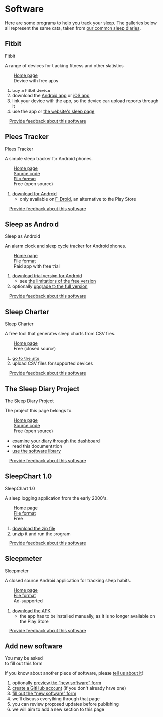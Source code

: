 # Software

<!--

  DO NOT EDIT THIS FILE DIRECTLY

  See https://github.com/sleepdiary/docs/blob/main/bin/generate-from-resources.js

 -->

Here are some programs to help you track your sleep.  The galleries below all represent the same data, taken from [our common sleep diaries](https://sleepdiary.github.io/resources/common_sleep_diaries/).

## Fitbit

<ImageFrame :classes="['reactive']" link="https://www.fitbit.com/" base="" thumb="/../resources/thumbs/Fitbit.jpg">
  Fitbit
</ImageFrame>

A range of devices for tracking fitness and other statistics

<div><span class="software-key fas fa-link"></span><a href="https://www.fitbit.com/">Home page</a></div>
<div><span class="software-key fas fa-money-check-dollar"></span>Device with free apps</div>
<div><span class="software-key fas fa-computer"></span><span class="software-value fas fa-clock" title="Watch"></span><span class="software-value fas fa-globe" title="Website"></span><span class="software-value fas fa-brands fa-apple" title="Ios"></span><span class="software-value fas fa-brands fa-android" title="Android"></span></div>

<ShowOnClick>

<template v-slot:header>

#### Procedure

</template>

1. buy a Fitbit device
2. download the [Android app](https://play.google.com/store/apps/details?id=com.fitbit.FitbitMobile&hl=en_GB&gl=US) or [iOS app](https://apps.apple.com/us/app/fitbit-health-fitness/id462638897)
3. link your device with the app, so the device can upload reports through it
4. use the app or [the website's sleep page](https://www.fitbit.com/sleep)

</ShowOnClick>

<div class="page-meta" style="clear:both;padding: 0 1em">

[Provide&nbsp;feedback&nbsp;about&nbsp;this&nbsp;software](https://github.com/sleepdiary/resources/issues/new?template=entity-feedback.md&title=Feedback+for+Fitbit) <EntryUpdated date="2022-04-01"/>

</div>

## Plees Tracker

<ImageFrame :classes="['reactive']" link="https://vmiklos.hu/plees-tracker/" base="" thumb="/../resources/thumbs/Plees Tracker.jpg">
  Plees Tracker
</ImageFrame>

A simple sleep tracker for Android phones.

<div><span class="software-key fas fa-link"></span><a href="https://vmiklos.hu/plees-tracker/">Home page</a></div>
<div><span class="software-key fas fa-code"></span><a href="https://github.com/vmiklos/plees-tracker">Source code</a></div>
<div><span class="software-key fas fa-file-code"></span><a href="/core/src/PleesTracker/">File format</a></div>
<div><span class="software-key fas fa-money-check-dollar"></span>Free (open source)</div>
<div><span class="software-key fas fa-computer"></span><span class="software-value fas fa-brands fa-android" title="Android"></span></div>

<ShowOnClick>

<template v-slot:header>

#### Procedure

</template>

1. [download for Android](https://f-droid.org/en/packages/hu.vmiklos.plees_tracker/)
   * only available on [F-Droid](https://f-droid.org/), an alternative to the Play Store

</ShowOnClick>

<div style="clear:both"></div>

<ShowOnClick>

<template v-slot:header>

#### Gallery

</template>

<ImageGallery :images='[{"title":"Simple","thumb":"/resources/thumbs/Plees Tracker/Length/simple.jpg","url":"/resources/images/Plees Tracker/Length/simple.png","display_name":"Length: Simple","short_name":"Simple"},{"title":"Weekday alarm","thumb":"/resources/thumbs/Plees Tracker/Length/weekday_alarm.jpg","url":"/resources/images/Plees Tracker/Length/weekday_alarm.png","display_name":"Length: Weekday alarm","short_name":"Weekday alarm"},{"title":"DSPD","thumb":"/resources/thumbs/Plees Tracker/Length/dspd.jpg","url":"/resources/images/Plees Tracker/Length/dspd.png","display_name":"Length: DSPD","short_name":"DSPD"},{"title":"Non-24","thumb":"/resources/thumbs/Plees Tracker/Length/non-24.jpg","url":"/resources/images/Plees Tracker/Length/non-24.png","display_name":"Length: Non-24","short_name":"Non-24"},{"title":"Simple","thumb":"/resources/thumbs/Plees Tracker/Start time/simple.jpg","url":"/resources/images/Plees Tracker/Start time/simple.png","display_name":"Start time: Simple","short_name":"Simple"},{"title":"Weekday alarm","thumb":"/resources/thumbs/Plees Tracker/Start time/weekday_alarm.jpg","url":"/resources/images/Plees Tracker/Start time/weekday_alarm.png","display_name":"Start time: Weekday alarm","short_name":"Weekday alarm"},{"title":"DSPD","thumb":"/resources/thumbs/Plees Tracker/Start time/dspd.jpg","url":"/resources/images/Plees Tracker/Start time/dspd.png","display_name":"Start time: DSPD","short_name":"DSPD"},{"title":"Non-24","thumb":"/resources/thumbs/Plees Tracker/Start time/non-24.jpg","url":"/resources/images/Plees Tracker/Start time/non-24.png","display_name":"Start time: Non-24","short_name":"Non-24"}]'/>

</ShowOnClick>

<div class="page-meta" style="clear:both;padding: 0 1em">

[Provide&nbsp;feedback&nbsp;about&nbsp;this&nbsp;software](https://github.com/sleepdiary/resources/issues/new?template=entity-feedback.md&title=Feedback+for+Plees%20Tracker) <EntryUpdated date="2022-04-01"/>

</div>

## Sleep as Android

<ImageFrame :classes="['reactive']" link="https://sleep.urbandroid.org/" base="" thumb="/../resources/thumbs/Sleep as Android.jpg">
  Sleep as Android
</ImageFrame>

An alarm clock and sleep cycle tracker for Android phones.

<div><span class="software-key fas fa-link"></span><a href="https://sleep.urbandroid.org/">Home page</a></div>
<div><span class="software-key fas fa-file-code"></span><a href="/core/src/SleepAsAndroid/">File format</a></div>
<div><span class="software-key fas fa-money-check-dollar"></span>Paid app with free trial</div>
<div><span class="software-key fas fa-computer"></span><span class="software-value fas fa-brands fa-android" title="Android"></span></div>

<ShowOnClick>

<template v-slot:header>

#### Procedure

</template>

1. [download trial version for Android](https://play.google.com/store/apps/details?id=com.urbandroid.sleep&hl=en_GB&gl=US)
   * see [the limitations of the free version](https://docs.sleep.urbandroid.org/general/plan.html#free-sleep-as-android)
2. optionally [upgrade to the full version](https://docs.sleep.urbandroid.org/general/plan.html#full-sleep-as-android)

</ShowOnClick>

<div class="page-meta" style="clear:both;padding: 0 1em">

[Provide&nbsp;feedback&nbsp;about&nbsp;this&nbsp;software](https://github.com/sleepdiary/resources/issues/new?template=entity-feedback.md&title=Feedback+for+Sleep%20as%20Android) <EntryUpdated date="2022-04-01"/>

</div>

## Sleep Charter

<ImageFrame :classes="['reactive']" link="https://sleepcharter.z13.web.core.windows.net/" base="" thumb="/../resources/thumbs/SleepCharter.jpg">
  Sleep Charter
</ImageFrame>

A free tool that generates sleep charts from CSV files.

<div><span class="software-key fas fa-link"></span><a href="https://sleepcharter.z13.web.core.windows.net/">Home page</a></div>
<div><span class="software-key fas fa-money-check-dollar"></span>Free (closed source)</div>
<div><span class="software-key fas fa-computer"></span><span class="software-value fas fa-globe" title="Website"></span></div>

<ShowOnClick>

<template v-slot:header>

#### Procedure

</template>

1. [go to the site](https://sleepcharter.z13.web.core.windows.net/)
2. upload CSV files for supported devices

</ShowOnClick>

<div style="clear:both"></div>

<ShowOnClick>

<template v-slot:header>

#### Gallery

</template>

<ImageGallery :images='[{"title":"Simple","thumb":"/resources/thumbs/SleepCharter/simple.jpg","url":"/resources/images/SleepCharter/simple.png","display_name":"Simple","short_name":"Simple"},{"title":"Weekday alarm","thumb":"/resources/thumbs/SleepCharter/weekday_alarm.jpg","url":"/resources/images/SleepCharter/weekday_alarm.png","display_name":"Weekday alarm","short_name":"Weekday alarm"},{"title":"DSPD","thumb":"/resources/thumbs/SleepCharter/dspd.jpg","url":"/resources/images/SleepCharter/dspd.png","display_name":"DSPD","short_name":"DSPD"},{"title":"Non-24","thumb":"/resources/thumbs/SleepCharter/non-24.jpg","url":"/resources/images/SleepCharter/non-24.png","display_name":"Non-24","short_name":"Non-24"}]'/>

</ShowOnClick>

<div class="page-meta" style="clear:both;padding: 0 1em">

[Provide&nbsp;feedback&nbsp;about&nbsp;this&nbsp;software](https://github.com/sleepdiary/resources/issues/new?template=entity-feedback.md&title=Feedback+for+Sleep%20Charter) <EntryUpdated date="2022-04-01"/>

</div>

## The Sleep Diary Project

<ImageFrame :classes="['reactive']" link="https://sleepdiary.github.io/" base="" thumb="/../resources/thumbs/The Sleep Diary Project.jpg">
  The Sleep Diary Project
</ImageFrame>

The project this page belongs to.

<div><span class="software-key fas fa-link"></span><a href="https://sleepdiary.github.io/">Home page</a></div>
<div><span class="software-key fas fa-code"></span><a href="https://github.com/sleepdiary/">Source code</a></div>
<div><span class="software-key fas fa-money-check-dollar"></span>Free (open source)</div>
<div><span class="software-key fas fa-computer"></span><span class="software-value fas fa-globe" title="Website"></span></div>

<ShowOnClick>

<template v-slot:header>

#### Procedure

</template>

* [examine your diary through the dashboard](/dashboard)
* [read this documentation](/docs)
* [use the software library](/core)

</ShowOnClick>

<div style="clear:both"></div>

<ShowOnClick>

<template v-slot:header>

#### Gallery

</template>

<ImageGallery :images='[{"title":"Simple","thumb":"/resources/thumbs/The Sleep Diary Project/Report for doctors/simple.jpg","url":"/resources/images/The Sleep Diary Project/Report for doctors/simple.pdf","display_name":"Simple","short_name":"Simple"},{"title":"Weekday alarm","thumb":"/resources/thumbs/The Sleep Diary Project/Report for doctors/weekday_alarm.jpg","url":"/resources/images/The Sleep Diary Project/Report for doctors/weekday_alarm.pdf","display_name":"Weekday alarm","short_name":"Weekday alarm"},{"title":"DSPD","thumb":"/resources/thumbs/The Sleep Diary Project/Report for doctors/dspd.jpg","url":"/resources/images/The Sleep Diary Project/Report for doctors/dspd.pdf","display_name":"DSPD","short_name":"DSPD"},{"title":"Non-24","thumb":"/resources/thumbs/The Sleep Diary Project/Report for doctors/non-24.jpg","url":"/resources/images/The Sleep Diary Project/Report for doctors/non-24.pdf","display_name":"Non-24","short_name":"Non-24"}]'/>

</ShowOnClick>

<div class="page-meta" style="clear:both;padding: 0 1em">

[Provide&nbsp;feedback&nbsp;about&nbsp;this&nbsp;software](https://github.com/sleepdiary/resources/issues/new?template=entity-feedback.md&title=Feedback+for+The%20Sleep%20Diary%20Project) <EntryUpdated date="2022-04-01"/>

</div>

## SleepChart 1.0

<ImageFrame :classes="['reactive']" link="https://supermemo.guru/wiki/SleepChart" base="" thumb="/../resources/thumbs/SleepChart1.jpg">
  SleepChart 1.0
</ImageFrame>

A sleep logging application from the early 2000's.

<div><span class="software-key fas fa-link"></span><a href="https://supermemo.guru/wiki/SleepChart">Home page</a></div>
<div><span class="software-key fas fa-file-code"></span><a href="/core/src/SleepChart1/">File format</a></div>
<div><span class="software-key fas fa-money-check-dollar"></span>Free</div>
<div><span class="software-key fas fa-computer"></span><span class="software-value fas fa-brands fa-windows" title="Windows"></span></div>

<ShowOnClick>

<template v-slot:header>

#### Procedure

</template>

1. [download the zip file](http://www.supermemo.org/ftp/sleepchart.zip)
2. unzip it and run the program

</ShowOnClick>

<div style="clear:both"></div>

<ShowOnClick>

<template v-slot:header>

#### Gallery

</template>

<ImageGallery :images='[{"title":"Simple","thumb":"/resources/thumbs/SleepChart1/Sleep log/simple.jpg","url":"/resources/images/SleepChart1/Sleep log/simple.png","display_name":"Sleep log: Simple","short_name":"Simple"},{"title":"Weekday alarm","thumb":"/resources/thumbs/SleepChart1/Sleep log/weekday_alarm.jpg","url":"/resources/images/SleepChart1/Sleep log/weekday_alarm.png","display_name":"Sleep log: Weekday alarm","short_name":"Weekday alarm"},{"title":"DSPD","thumb":"/resources/thumbs/SleepChart1/Sleep log/dspd.jpg","url":"/resources/images/SleepChart1/Sleep log/dspd.png","display_name":"Sleep log: DSPD","short_name":"DSPD"},{"title":"Non-24","thumb":"/resources/thumbs/SleepChart1/Sleep log/non-24.jpg","url":"/resources/images/SleepChart1/Sleep log/non-24.png","display_name":"Sleep log: Non-24","short_name":"Non-24"},{"title":"Simple","thumb":"/resources/thumbs/SleepChart1/Circadian/simple.jpg","url":"/resources/images/SleepChart1/Circadian/simple.png","display_name":"Circadian: Simple","short_name":"Simple"},{"title":"Weekday alarm","thumb":"/resources/thumbs/SleepChart1/Circadian/weekday_alarm.jpg","url":"/resources/images/SleepChart1/Circadian/weekday_alarm.png","display_name":"Circadian: Weekday alarm","short_name":"Weekday alarm"},{"title":"DSPD","thumb":"/resources/thumbs/SleepChart1/Circadian/dspd.jpg","url":"/resources/images/SleepChart1/Circadian/dspd.png","display_name":"Circadian: DSPD","short_name":"DSPD"},{"title":"Non-24","thumb":"/resources/thumbs/SleepChart1/Circadian/non-24.jpg","url":"/resources/images/SleepChart1/Circadian/non-24.png","display_name":"Circadian: Non-24","short_name":"Non-24"},{"title":"Simple","thumb":"/resources/thumbs/SleepChart1/Phase shift/simple.jpg","url":"/resources/images/SleepChart1/Phase shift/simple.png","display_name":"Phase shift: Simple","short_name":"Simple"},{"title":"Weekday alarm","thumb":"/resources/thumbs/SleepChart1/Phase shift/weekday_alarm.jpg","url":"/resources/images/SleepChart1/Phase shift/weekday_alarm.png","display_name":"Phase shift: Weekday alarm","short_name":"Weekday alarm"},{"title":"DSPD","thumb":"/resources/thumbs/SleepChart1/Phase shift/dspd.jpg","url":"/resources/images/SleepChart1/Phase shift/dspd.png","display_name":"Phase shift: DSPD","short_name":"DSPD"},{"title":"Non-24","thumb":"/resources/thumbs/SleepChart1/Phase shift/non-24.jpg","url":"/resources/images/SleepChart1/Phase shift/non-24.png","display_name":"Phase shift: Non-24","short_name":"Non-24"}]'/>

</ShowOnClick>

<div class="page-meta" style="clear:both;padding: 0 1em">

[Provide&nbsp;feedback&nbsp;about&nbsp;this&nbsp;software](https://github.com/sleepdiary/resources/issues/new?template=entity-feedback.md&title=Feedback+for+SleepChart%201.0) <EntryUpdated date="2022-04-01"/>

</div>

## Sleepmeter

<ImageFrame :classes="['reactive']" link="https://www.squalllinesoftware.com/?q=node/2" base="" thumb="/../resources/thumbs/Sleepmeter.jpg">
  Sleepmeter
</ImageFrame>

A closed source Android application for tracking sleep habits.

<div><span class="software-key fas fa-link"></span><a href="https://www.squalllinesoftware.com/?q=node/2">Home page</a></div>
<div><span class="software-key fas fa-file-code"></span><a href="/core/src/Sleepmeter/">File format</a></div>
<div><span class="software-key fas fa-money-check-dollar"></span>Ad-supported</div>
<div><span class="software-key fas fa-computer"></span><span class="software-value fas fa-brands fa-android" title="Android"></span></div>

<ShowOnClick>

<template v-slot:header>

#### Procedure

</template>

1. [download the APK](https://m.apkpure.com/sleepmeter-free/com.squalllinesoftware.android.applications.sleepmeter.free)
   * the app has to be installed manually, as it is no longer available on the Play Store

</ShowOnClick>

<div style="clear:both"></div>

<ShowOnClick>

<template v-slot:header>

#### Gallery

</template>

<ImageGallery :images='[{"title":"Simple","thumb":"/resources/thumbs/Sleepmeter/simple.jpg","url":"/resources/images/Sleepmeter/simple.png","display_name":"Simple","short_name":"Simple"},{"title":"Weekday alarm","thumb":"/resources/thumbs/Sleepmeter/weekday_alarm.jpg","url":"/resources/images/Sleepmeter/weekday_alarm.png","display_name":"Weekday alarm","short_name":"Weekday alarm"},{"title":"DSPD","thumb":"/resources/thumbs/Sleepmeter/dspd.jpg","url":"/resources/images/Sleepmeter/dspd.png","display_name":"DSPD","short_name":"DSPD"},{"title":"Non-24","thumb":"/resources/thumbs/Sleepmeter/non-24.jpg","url":"/resources/images/Sleepmeter/non-24.png","display_name":"Non-24","short_name":"Non-24"}]'/>

</ShowOnClick>

<div class="page-meta" style="clear:both;padding: 0 1em">

[Provide&nbsp;feedback&nbsp;about&nbsp;this&nbsp;software](https://github.com/sleepdiary/resources/issues/new?template=entity-feedback.md&title=Feedback+for+Sleepmeter) <EntryUpdated date="2022-04-01"/>

</div>


## Add new software

<ImageFrame :classes="['reactive']" link="https://github.com/sleepdiary/resources/issues/new?assignees=&labels=entities%2Ctriage&template=new-software.yaml&title=%5BNew+software%5D%3A+" thumb="/create/add-software.png">
  You may be asked<br>to fill out this form
</ImageFrame>

If you know about another piece of software, please [tell us about it](https://github.com/sleepdiary/resources/issues/new?assignees=&labels=entities%2Ctriage&template=new-software.yaml&title=%5BNew+software%5D%3A+)!

<ShowOnClick>

<template v-slot:header>

#### Procedure

</template>

1. optionally [preview the &ldquo;new software&rdquo; form](https://github.com/sleepdiary/resources/blob/main/.github/ISSUE_TEMPLATE/new-software.yaml)
2. [create a GitHub account](https://github.com/signup) (if you don't already have one)
3. [fill out the &ldquo;new software&rdquo; form](https://github.com/sleepdiary/resources/issues/new?assignees=&labels=entities%2Ctriage&template=new-software.yaml&title=%5BNew+software%5D%3A+)
4. we'll discuss everything through that page
5. you can review proposed updates before publishing
6. we will aim to add a new section to this page

</ShowOnClick>

<style>
.software-key,
.software-value {
  display: inline-block;
  margin-top: 1px;
  font-size: 1em;
  text-align: center;
  width: 2em;
}
.software-value {
  width: 1.25em;
}
</style>
